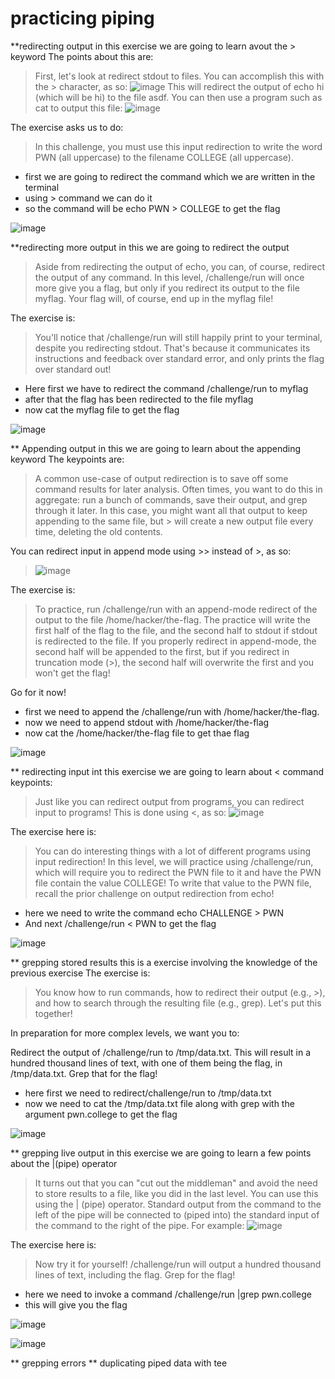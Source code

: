 # practicing piping 
**redirecting output
in this exercise we are going to learn avout the > keyword 
The points about this are:
> First, let's look at redirect stdout to files. You can accomplish this with the > character, as so:
> ![image](https://github.com/user-attachments/assets/f2fa4229-46e3-4a06-8932-4b2771f432a3)
> This will redirect the output of echo hi (which will be hi) to the file asdf. You can then use a program such as cat to output this file:
> ![image](https://github.com/user-attachments/assets/9c272964-6d3b-46ef-acc5-4df2a70d1500)

The exercise asks us to do:
>In this challenge, you must use this input redirection to write the word PWN (all uppercase) to the filename COLLEGE (all uppercase).

* first we are going to redirect the command which we are written in the terminal
* using > command we can do it
* so the command will be echo PWN > COLLEGE to get the flag

![image](https://github.com/user-attachments/assets/0ca457a7-1536-458c-b6af-8d967657a79a)





**redirecting more output
in this we   are  going to redirect the output 
> Aside from redirecting the output of echo, you can, of course, redirect the output of any command. In this level, /challenge/run will once more give you a flag, but only if you redirect its output to the file myflag. Your flag will, of course, end up in the myflag file!

  The exercise is:
  > You'll notice that /challenge/run will still happily print to your terminal, despite you redirecting stdout. That's because it communicates its instructions and feedback over standard error, and only prints the flag over standard out!


* Here first we have to redirect the command /challenge/run to myflag
* after that the flag  has been redirected to the file myflag
* now cat the myflag file to get the flag

![image](https://github.com/user-attachments/assets/9b31fa02-ba76-4656-975f-cdf291fd0455)





** Appending output
in this we are going to learn about the appending keyword
The keypoints are:
>A common use-case of output redirection is to save off some command results for later analysis. Often times, you want to do this in aggregate: run a bunch of commands, save their output, and grep through it later. In this case, you might want all that output to keep appending to the same file, but > will create a new output file every time, deleting the old contents.

You can redirect input in append mode using >> instead of >, as so:
>![image](https://github.com/user-attachments/assets/62fd47ae-0ca2-4c77-927f-58dbfd496c55)

The exercise is:
>To practice, run /challenge/run with an append-mode redirect of the output to the file /home/hacker/the-flag. The practice will write the first half of the flag to the file, and the second half to stdout if stdout is redirected to the file. If you properly redirect in append-mode, the second half will be appended to the first, but if you redirect in truncation mode (>), the second half will overwrite the first and you won't get the flag!

Go for it now!


* first we need to append the /challenge/run with /home/hacker/the-flag.
* now we need to append stdout  with  /home/hacker/the-flag
* now cat the  /home/hacker/the-flag  file to get thae flag

![image](https://github.com/user-attachments/assets/be788c19-5dd5-4b38-9a4c-9b5db18d6219)





** redirecting input
int this exercise we are going to learn about < command 
keypoints:
> Just like you can redirect output from programs, you can redirect input to programs! This is done using <, as so:
> ![image](https://github.com/user-attachments/assets/a6a22cfe-9dcd-4a9d-bbbf-5546df242959)

The exercise here is:
>You can do interesting things with a lot of different programs using input redirection! In this level, we will practice using /challenge/run, which will require you to redirect the PWN file to it and have the PWN file contain the value COLLEGE! To write that value to the PWN file, recall the prior challenge on output redirection from echo!

* here we need to write the command echo CHALLENGE > PWN
* And next /challenge/run < PWN to get the flag

![image](https://github.com/user-attachments/assets/d3c13399-c28c-49be-88e4-d7f01865b14a)





** grepping stored results
this is a exercise involving the knowledge of the previous exercise 
The exercise is:
> You know how to run commands, how to redirect their output (e.g., >), and how to search through the resulting file (e.g., grep). Let's put this together!

In preparation for more complex levels, we want you to:

Redirect the output of /challenge/run to /tmp/data.txt.
This will result in a hundred thousand lines of text, with one of them being the flag, in /tmp/data.txt.
Grep that for the flag!


* here first we need to redirect/challenge/run to /tmp/data.txt
* now we need to cat the /tmp/data.txt file along with grep with the argument pwn.college to get the flag

![image](https://github.com/user-attachments/assets/fed12ff3-c656-480c-acaa-b8dbc3cce266)





** grepping live output
in this exercise we are going to learn a few points about the |(pipe) operator
>It turns out that you can "cut out the middleman" and avoid the need to store results to a file, like you did in the last level. You can use this using the | (pipe) operator. Standard output from the command to the left of the pipe will be connected to (piped into) the standard input of the command to the right of the pipe. For example:
>![image](https://github.com/user-attachments/assets/113c05f6-0f4e-4d8d-8c57-83775a60fe64)

The exercise here is:
>Now try it for yourself! /challenge/run will output a hundred thousand lines of text, including the flag. Grep for the flag!

* here we need to invoke a command /challenge/run |grep pwn.college
* this will give you the flag

![image](https://github.com/user-attachments/assets/4f0ba79a-69b2-4c6a-9387-db2180be37a8)

![image](https://github.com/user-attachments/assets/8282f138-fbb2-4b86-b1e2-cfcf62d7f2ff)





** grepping errors
** duplicating piped data with tee















  



